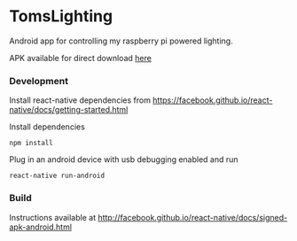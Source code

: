 # TomsLighting

Android app for controlling my raspberry pi powered lighting.

APK available for direct download [here](https://github.com/tom-james-watson/toms-lighting-app/raw/master/toms-lighting.apk)

### Development

Install react-native dependencies from https://facebook.github.io/react-native/docs/getting-started.html

Install dependencies
```
npm install
```

Plug in an android device with usb debugging enabled and run
```
react-native run-android
```

### Build

Instructions available at http://facebook.github.io/react-native/docs/signed-apk-android.html
